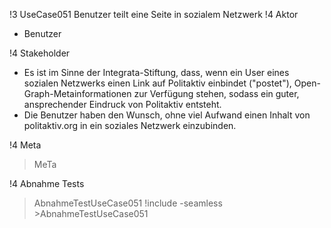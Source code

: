 !3 UseCase051 Benutzer teilt eine Seite in sozialem Netzwerk
!4 Aktor
 * Benutzer 

!4 Stakeholder
 * Es ist im Sinne der Integrata-Stiftung, dass, wenn ein User eines sozialen Netzwerks einen Link auf Politaktiv einbindet ("postet"), Open-Graph-Metainformationen zur Verfügung stehen, sodass ein guter, ansprechender Eindruck von Politaktiv entsteht.
 * Die Benutzer haben den Wunsch, ohne viel Aufwand einen Inhalt von politaktiv.org in ein soziales Netzwerk einzubinden.

!4 Meta
>MeTa

!4 Abnahme Tests
>AbnahmeTestUseCase051
!include -seamless >AbnahmeTestUseCase051